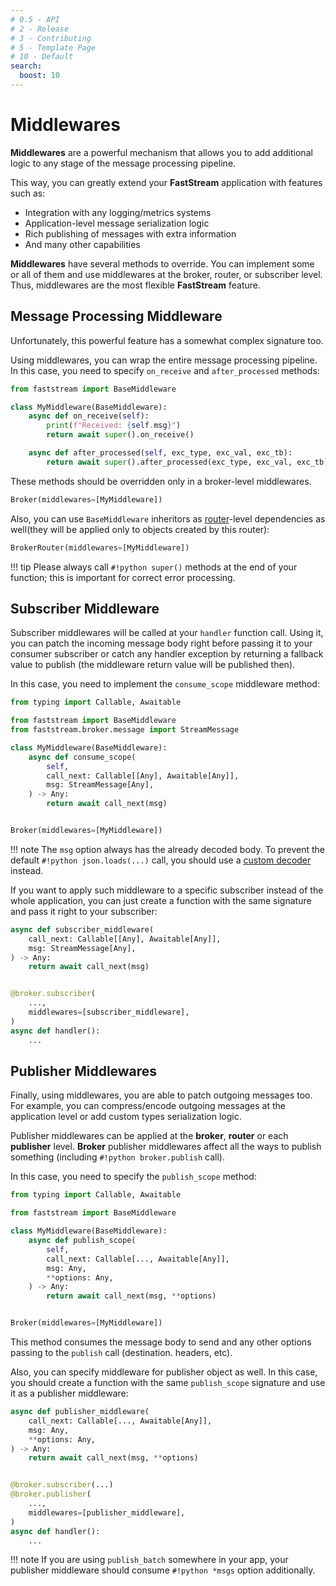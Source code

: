 ```yaml
---
# 0.5 - API
# 2 - Release
# 3 - Contributing
# 5 - Template Page
# 10 - Default
search:
  boost: 10
---
```


# Middlewares

**Middlewares** are a powerful mechanism that allows you to add additional logic to any stage of the message processing pipeline.

This way, you can greatly extend your **FastStream** application with features such as:

* Integration with any logging/metrics systems
* Application-level message serialization logic
* Rich publishing of messages with extra information
* And many other capabilities

**Middlewares** have several methods to override. You can implement some or all of them and use middlewares at the broker, router, or subscriber level. Thus, middlewares are the most flexible  **FastStream** feature.

## Message Processing Middleware

Unfortunately, this powerful feature has a somewhat complex signature too.

Using middlewares, you can wrap the entire message processing pipeline. In this case, you need to specify `on_receive` and `after_processed` methods:

```python linenums="1"
from faststream import BaseMiddleware

class MyMiddleware(BaseMiddleware):
    async def on_receive(self):
        print(f"Received: {self.msg}")
        return await super().on_receive()

    async def after_processed(self, exc_type, exc_val, exc_tb):
        return await super().after_processed(exc_type, exc_val, exc_tb)
```

These methods should be overridden only in a broker-level middlewares.

```python
Broker(middlewares=[MyMiddleware])
```

Also, you can use `BaseMiddleware` inheritors as [router](../routers/index.md)-level dependencies as well(they will be applied only to objects created by this router):

```python
BrokerRouter(middlewares=[MyMiddleware])
```

!!! tip
    Please always call `#!python super()` methods at the end of your function; this is important for correct error processing.

## Subscriber Middleware

Subscriber middlewares will be called at your `handler` function call. Using it, you can patch the incoming message body right before passing it to your consumer subscriber or catch any handler exception by returning a fallback value to publish (the middleware return value will be published then).

In this case, you need to implement the `consume_scope` middleware method:

```python linenums="1"
from typing import Callable, Awaitable

from faststream import BaseMiddleware
from faststream.broker.message import StreamMessage

class MyMiddleware(BaseMiddleware):
    async def consume_scope(
        self,
        call_next: Callable[[Any], Awaitable[Any]],
        msg: StreamMessage[Any],
    ) -> Any:
        return await call_next(msg)


Broker(middlewares=[MyMiddleware])
```

!!! note
    The `msg` option always has the already decoded body. To prevent the default `#!python json.loads(...)` call, you should use a [custom decoder](../serialization/decoder.md) instead.

If you want to apply such middleware to a specific subscriber instead of the whole application, you can just create a function with the same signature and pass it right to your subscriber:

```python linenums="1" hl_lines="10"
async def subscriber_middleware(
    call_next: Callable[[Any], Awaitable[Any]],
    msg: StreamMessage[Any],
) -> Any:
    return await call_next(msg)


@broker.subscriber(
    ...,
    middlewares=[subscriber_middleware],
)
async def handler():
    ...
```

## Publisher Middlewares

Finally, using middlewares, you are able to patch outgoing messages too. For example, you can compress/encode outgoing messages at the application level or add custom types serialization logic.

Publisher middlewares can be applied at the **broker**, **router** or each **publisher** level. **Broker** publisher middlewares affect all the ways to publish something (including `#!python broker.publish` call).

In this case, you need to specify the `publish_scope` method:

```python linenums="1"
from typing import Callable, Awaitable

from faststream import BaseMiddleware

class MyMiddleware(BaseMiddleware):
    async def publish_scope(
        self,
        call_next: Callable[..., Awaitable[Any]],
        msg: Any,
        **options: Any,
    ) -> Any:
        return await call_next(msg, **options)


Broker(middlewares=[MyMiddleware])
```

This method consumes the message body to send and any other options passing to the `publish` call (destination. headers, etc).

Also, you can specify middleware for publisher object as well. In this case, you should create a function with the same `publish_scope` signature and use it as a publisher middleware:

```python linenums="1" hl_lines="12"
async def publisher_middleware(
    call_next: Callable[..., Awaitable[Any]],
    msg: Any,
    **options: Any,
) -> Any:
    return await call_next(msg, **options)


@broker.subscriber(...)
@broker.publisher(
    ...,
    middlewares=[publisher_middleware],
)
async def handler():
    ...
```

!!! note
    If you are using `publish_batch` somewhere in your app, your publisher middleware should consume `#!python *msgs` option additionally.
